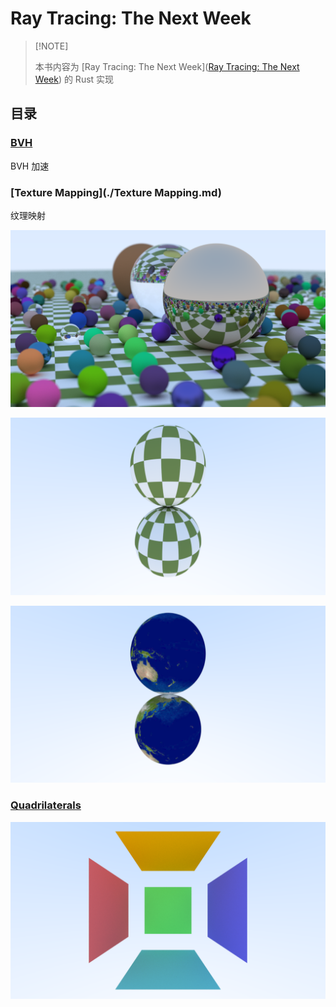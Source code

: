 # Ray Tracing: The Next Week

>  [!NOTE]
>
> 本书内容为 [Ray Tracing: The Next Week]([Ray Tracing: The Next Week](https://raytracing.github.io/books/RayTracingTheNextWeek.html)) 的 Rust 实现

## 目录

### [BVH](./BVH.md)

BVH 加速

### [Texture Mapping](./Texture Mapping.md)

纹理映射

![check-board](./assets/image-texture-mapping-checker-board.png)

![checker-uv.png](./assets/image-texture-mapping-checker-uv.png)

![image-texture-mapping](./assets/image-texture-mapping.png)

### [Quadrilaterals](./Quadrilaterals.md)

![quads-1](./assets/image-quads-1.png)